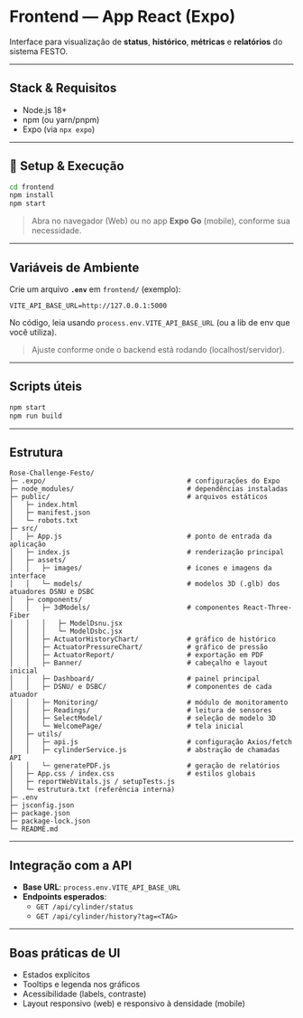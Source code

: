 # Frontend — App React (Expo)

Interface para visualização de **status**, **histórico**, **métricas** e **relatórios** do sistema FESTO.

---

## Stack & Requisitos

- Node.js 18+
- npm (ou yarn/pnpm)
- Expo (via `npx expo`)

---

## 🔧 Setup & Execução

```bash
cd frontend
npm install
npm start 
```

> Abra no navegador (Web) ou no app **Expo Go** (mobile), conforme sua necessidade.

---

## Variáveis de Ambiente

Crie um arquivo **`.env`** em `frontend/` (exemplo):

```env
VITE_API_BASE_URL=http://127.0.0.1:5000
```

No código, leia usando `process.env.VITE_API_BASE_URL` (ou a lib de env que você utiliza).  
> Ajuste conforme onde o backend está rodando (localhost/servidor).

---

## Scripts úteis

```bash
npm start    
npm run build  
```

---

## Estrutura

```text
Rose-Challenge-Festo/
├─ .expo/                                   # configurações do Expo
├─ node_modules/                            # dependências instaladas
├─ public/                                  # arquivos estáticos
│   ├─ index.html
│   ├─ manifest.json
│   └─ robots.txt
├─ src/
│   ├─ App.js                               # ponto de entrada da aplicação
│   ├─ index.js                             # renderização principal
│   ├─ assets/
│   │   ├─ images/                          # ícones e imagens da interface
│   │   └─ models/                          # modelos 3D (.glb) dos atuadores DSNU e DSBC
│   ├─ components/
│   │   ├─ 3dModels/                        # componentes React-Three-Fiber
│   │   │   ├─ ModelDsnu.jsx
│   │   │   └─ ModelDsbc.jsx
│   │   ├─ ActuatorHistoryChart/            # gráfico de histórico
│   │   ├─ ActuatorPressureChart/           # gráfico de pressão
│   │   ├─ ActuatorReport/                  # exportação em PDF
│   │   ├─ Banner/                          # cabeçalho e layout inicial
│   │   ├─ Dashboard/                       # painel principal
│   │   ├─ DSNU/ e DSBC/                    # componentes de cada atuador
│   │   ├─ Monitoring/                      # módulo de monitoramento
│   │   ├─ Readings/                        # leitura de sensores
│   │   ├─ SelectModel/                     # seleção de modelo 3D
│   │   └─ WelcomePage/                     # tela inicial
│   ├─ utils/
│   │   ├─ api.js                           # configuração Axios/fetch
│   │   ├─ cylinderService.js               # abstração de chamadas API
│   │   └─ generatePDF.js                   # geração de relatórios
│   ├─ App.css / index.css                  # estilos globais
│   ├─ reportWebVitals.js / setupTests.js
│   └─ estrutura.txt (referência interna)
├─ .env
├─ jsconfig.json
├─ package.json
├─ package-lock.json
└─ README.md
```
---

## Integração com a API

- **Base URL**: `process.env.VITE_API_BASE_URL`
- **Endpoints esperados**:
  - `GET /api/cylinder/status`
  - `GET /api/cylinder/history?tag=<TAG>`

---

## Boas práticas de UI

- Estados explícitos
- Tooltips e legenda nos gráficos
- Acessibilidade (labels, contraste)
- Layout responsivo (web) e responsivo à densidade (mobile)